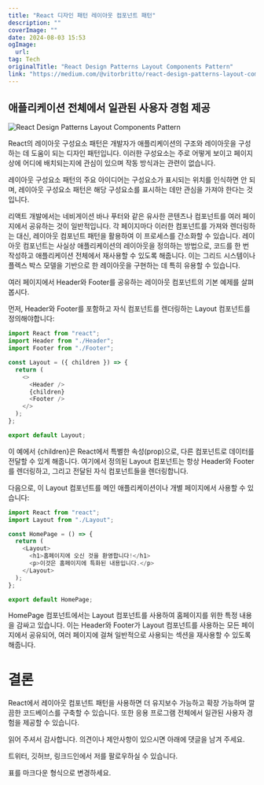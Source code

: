 ```yaml
---
title: "React 디자인 패턴 레이아웃 컴포넌트 패턴"
description: ""
coverImage: ""
date: 2024-08-03 15:53
ogImage: 
  url: 
tag: Tech
originalTitle: "React Design Patterns Layout Components Pattern"
link: "https://medium.com/@vitorbritto/react-design-patterns-layout-components-pattern-455c98e0bf92"
---
```




## 애플리케이션 전체에서 일관된 사용자 경험 제공

![React Design Patterns Layout Components Pattern](/assets/img/ReactDesignPatternsLayoutComponentsPattern_0.png)

React의 레이아웃 구성요소 패턴은 개발자가 애플리케이션의 구조와 레이아웃을 구성하는 데 도움이 되는 디자인 패턴입니다. 이러한 구성요소는 주로 어떻게 보이고 페이지 상에 어디에 배치되는지에 관심이 있으며 작동 방식과는 관련이 없습니다.

레이아웃 구성요소 패턴의 주요 아이디어는 구성요소가 표시되는 위치를 인식하면 안 되며, 레이아웃 구성요소 패턴은 해당 구성요소를 표시하는 데만 관심을 가져야 한다는 것입니다.

<div class="content-ad"></div>

리액트 개발에서는 네비게이션 바나 푸터와 같은 유사한 콘텐츠나 컴포넌트를 여러 페이지에서 공유하는 것이 일반적입니다. 각 페이지마다 이러한 컴포넌트를 가져와 렌더링하는 대신, 레이아웃 컴포넌트 패턴을 활용하여 이 프로세스를 간소화할 수 있습니다. 레이아웃 컴포넌트는 사실상 애플리케이션의 레이아웃을 정의하는 방법으로, 코드를 한 번 작성하고 애플리케이션 전체에서 재사용할 수 있도록 해줍니다. 이는 그리드 시스템이나 플렉스 박스 모델을 기반으로 한 레이아웃을 구현하는 데 특히 유용할 수 있습니다.

여러 페이지에서 Header와 Footer를 공유하는 레이아웃 컴포넌트의 기본 예제를 살펴봅시다.

먼저, Header와 Footer를 포함하고 자식 컴포넌트를 렌더링하는 Layout 컴포넌트를 정의해야합니다:

```js
import React from "react";
import Header from "./Header";
import Footer from "./Footer";

const Layout = ({ children }) => {
  return (
    <>
      <Header />
      {children}
      <Footer />
    </>
  );
};

export default Layout;
```

<div class="content-ad"></div>

이 예에서 {children}은 React에서 특별한 속성(prop)으로, 다른 컴포넌트로 데이터를 전달할 수 있게 해줍니다. 여기에서 정의된 Layout 컴포넌트는 항상 Header와 Footer를 렌더링하고, 그리고 전달된 자식 컴포넌트들을 렌더링합니다.

다음으로, 이 Layout 컴포넌트를 메인 애플리케이션이나 개별 페이지에서 사용할 수 있습니다:

```js
import React from "react";
import Layout from "./Layout";

const HomePage = () => {
  return (
    <Layout>
      <h1>홈페이지에 오신 것을 환영합니다!</h1>
      <p>이것은 홈페이지에 특화된 내용입니다.</p>
    </Layout>
  );
};

export default HomePage;
```

HomePage 컴포넌트에서는 Layout 컴포넌트를 사용하여 홈페이지를 위한 특정 내용을 감싸고 있습니다. 이는 Header와 Footer가 Layout 컴포넌트를 사용하는 모든 페이지에서 공유되어, 여러 페이지에 걸쳐 일반적으로 사용되는 섹션을 재사용할 수 있도록 해줍니다.

<div class="content-ad"></div>

# 결론

React에서 레이아웃 컴포넌트 패턴을 사용하면 더 유지보수 가능하고 확장 가능하며 깔끔한 코드베이스를 구축할 수 있습니다. 또한 응용 프로그램 전체에서 일관된 사용자 경험을 제공할 수 있습니다.

읽어 주셔서 감사합니다. 의견이나 제안사항이 있으시면 아래에 댓글을 남겨 주세요.

트위터, 깃허브, 링크드인에서 저를 팔로우하실 수 있습니다.

<div class="content-ad"></div>

표를 마크다운 형식으로 변경하세요.
